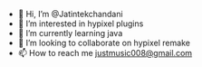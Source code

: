 - 👋 Hi, I’m @Jatintekchandani
- 👀 I’m interested in hypixel plugins
- 🌱 I’m currently learning java
- 💞️ I’m looking to collaborate on hypixel remake 
- 📫 How to reach me justmusic008@gmail.com

<!---
Jatintekchandani/Jatintekchandani is a ✨ special ✨ repository because its `README.md` (this file) appears on your GitHub profile.
You can click the Preview link to take a look at your changes.
--->
